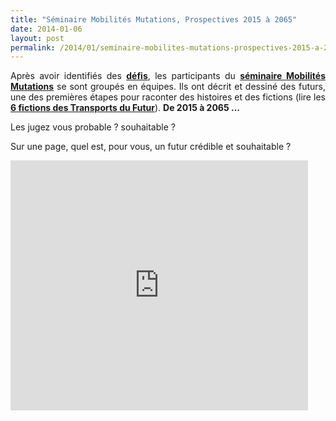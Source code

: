 ```yaml
---
title: "Séminaire Mobilités Mutations, Prospectives 2015 à 2065"
date: 2014-01-06
layout: post
permalink: /2014/01/seminaire-mobilites-mutations-prospectives-2015-a-2065.html
---
```


<p style="text-align: justify;">Après avoir identifiés des <a href="/2013/12/mur-des-defis.html" target="_blank"><strong>défis</strong></a>, les participants du <a href="/2013/12/tweet-feed-back-du-seminaire-mobilites-mutations.html" target="_blank"><strong>séminaire Mobilités Mutations</strong></a> se sont groupés en équipes. Ils ont décrit et dessiné des futurs, une des premières étapes pour raconter des histoires et des fictions (lire les <a href="/les-fictions-comme-accelerateur-creatif" target="_blank"><strong>6 fictions des Transports du Futur</strong></a>). <strong>De 2015 à 2065 ... </strong></p> <p style="text-align: justify;">Les jugez vous probable ? souhaitable ?</p> <p style="text-align: justify;">Sur une page, quel est, pour vous, un futur crédible et souhaitable ?</p> <p><iframe frameborder="0" height="400" marginheight="0" marginwidth="0" scrolling="no" src="http://www.slideshare.net/slideshow/embed_code/29725485" width="476"></iframe></p>